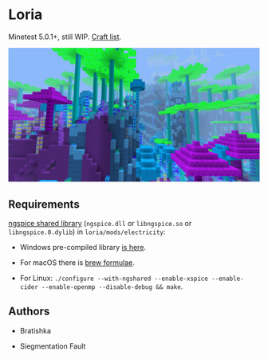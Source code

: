 # Loria

Minetest 5.0.1+, still WIP. [Craft list](manuals/craft_list.md).

![Ingame screenshot](pictures/screenshot.jpg)

## Requirements

[ngspice shared library](http://ngspice.sourceforge.net/shared.html) (`ngspice.dll` or `libngspice.so` or `libngspice.0.dylib`) in `loria/mods/electricity`:

* Windows pre-compiled library [is here](https://sourceforge.net/projects/ngspice/files/ng-spice-rework/30/ngspice-30_dll_64.zip/download).

* For macOS there is [brew formulae](https://formulae.brew.sh/formula/libngspice).

* For Linux: `./configure --with-ngshared --enable-xspice --enable-cider --enable-openmp --disable-debug && make`.

## Authors

* Bratishka

* Siegmentation Fault
